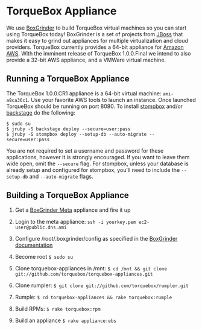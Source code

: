 # TorqueBox Appliance

We use [BoxGrinder](http://boxgrinder.org) to build TorqueBox virtual machines
so you can start using TorqueBox today!  BoxGrinder is a set of projects from
[JBoss](http://jboss.org) that makes it easy to grind out appliances for
multiple virtualization and cloud providers.  TorqueBox currently provides a
64-bit appliance for [Amazon AWS](http://aws.amazon.com).  With the imminent
release of TorqueBox 1.0.0.Final we intend to also provide a 32-bit AWS
appliance, and a VMWare virtual machine.


## Running a TorqueBox Appliance

The TorqueBox 1.0.0.CR1 appliance is a 64-bit virtual machine: `ami-a8ca36c1`.
Use your favorite AWS tools to launch an instance. Once launched TorqueBox
should be running on port 8080.  To install
[stompbox](http://github.com/torquebox/stompbox) and/or
[backstage](http://github.com/torquebox/backstage) do the following:

    $ sudo su
    $ jruby -S backstage deploy --secure=user:pass
    $ jruby -S stompbox deploy --setup-db --auto-migrate --secure=user:pass

You are not required to set a username and password for these applications,
however it is strongly encouraged.  If you want to leave them wide open, omit
the `--secure` flag.  For stompbox, unless your database is already setup and
configured for stompbox, you'll need to include the `--setup-db` and
`--auto-migrate` flags.

## Building a TorqueBox Appliance

1. Get a [BoxGrinder Meta](http://boxgrinder.org/download/boxgrinder-build-meta-appliance/) appliance and fire it up

2. Login to the meta appliance: `ssh -i yourkey.pem ec2-user@public.dns.ami`

3. Configure /root/.boxgrinder/config as specified in the [BoxGrinder
   documentation](http://boxgrinder.org/tutorials/boxgrinder-build-plugins/#Plugin_configuration)

4. Become root `$ sudo su`

5. Clone torquebox-appliances in /mnt: `$ cd /mnt && git clone
   git://github.com/torquebox/torquebox-appliances.git`

6. Clone rumpler: `$ git clone git://github.com/torquebox/rumpler.git`

7. Rumple: `$ cd torquebox-appliances && rake torquebox:rumple`

8. Build RPMs: `$ rake torquebox:rpm`

9. Build an appliance `$ rake appliance:ebs`


